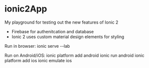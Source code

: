 # ionic2App

My playground for testing out the new features of Ionic 2

- Firebase for authenitcation and database
- Ionic 2 uses custom material design elements for styling

Run in browser:
ionic serve --lab

Run on Android/iOS:
ionic platform add android
ionic run android
ionic platform add ios
ionic emulate ios
